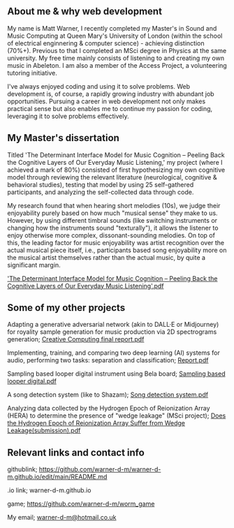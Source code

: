 ## About me & why web development

My name is Matt Warner, I recently completed my Master's in Sound and Music Computing at Queen Mary's University of London (within the school of electrical enginnering & computer science) - achieving distinction (70%+). Previous to that I completed an MSci degree in Physics at the same university. My free time mainly consists of listening to and creating my own music in Abeleton. I am also a member of the Access Project, a volunteering tutoring initiative.

I've always enjoyed coding and using it to solve problems. Web development is, of course, a rapidly growing industry with abundant job opportunities. Pursuing a career in web development not only makes practical sense but also enables me to continue my passion for coding, leveraging it to solve problems effectively.

## My Master's dissertation

Titled 'The Determinant Interface Model for Music Cognition – Peeling Back the Cognitive Layers of Our Everyday Music Listening,' my project (where I achieved a mark of 80%) consisted of first hypothesizing my own cognitive model through reviewing the relevant literature (neurological, cognitive & behavioral studies), testing that model by using 25 self-gathered participants, and analyzing the self-collected data through code.

My research found that when hearing short melodies (10s), we judge their enjoyability purely based on how much "musical sense" they make to us. However, by using different timbral sounds (like switching instruments or changing how the instruments sound "texturally"), it allows the listener to enjoy otherwise more complex, dissonant-sounding melodies. On top of this, the leading factor for music enjoyability was artist recognition over the actual musical piece itself, i.e., participants based song enjoyability more on the musical artist themselves rather than the actual music, by quite a significant margin.

['The Determinant Interface Model for Music Cognition – Peeling Back the Cognitive Layers of Our Everyday Music Listening'.pdf](https://github.com/warner-d-m/warner-d-m.github.io/files/13631604/The.Determinant.Interface.Model.for.Music.Cognition.Peeling.Back.the.Cognitive.Layers.of.Our.Everyday.Music.Listening.pdf)

## Some of my other projects

Adapting a generative adversarial network (akin to DALL·E or Midjourney) for royality sample generation for music production via 2D spectrograms generation; [Creative Computing final report.pdf](https://github.com/warner-d-m/warner-d-m.github.io/files/13631660/Creative.Computing.final.report.pdf)

Implementing, training, and comparing two deep learning (AI) systems for audio, performing two tasks: separation and classification; [Report.pdf](https://github.com/warner-d-m/warner-d-m.github.io/files/13632241/Report.pdf)

Sampling based looper digital instrument using Bela board; [Sampling based looper digital.pdf](https://github.com/warner-d-m/warner-d-m.github.io/files/13632289/Sampling.based.looper.digital.pdf)

A song detection system (like to Shazam); [Song detection system.pdf](https://github.com/warner-d-m/warner-d-m.github.io/files/13632690/Song.detection.system.pdf)

Analyzing data collected by the Hydrogen Epoch of Reionization Array (HERA) to determine the presence of "wedge leakage" (MSci project); [Does the Hydrogen Epoch of Reionization Array Suffer from Wedge Leakage(submission).pdf](https://github.com/warner-d-m/warner-d-m.github.io/files/13632749/Does.the.Hydrogen.Epoch.of.Reionization.Array.Suffer.from.Wedge.Leakage.submission.pdf)

## Relevant links and contact info

githublink; https://github.com/warner-d-m/warner-d-m.github.io/edit/main/README.md

.io link; warner-d-m.github.io

game; https://github.com/warner-d-m/worm_game

My email; warner-d-m@hotmail.co.uk
